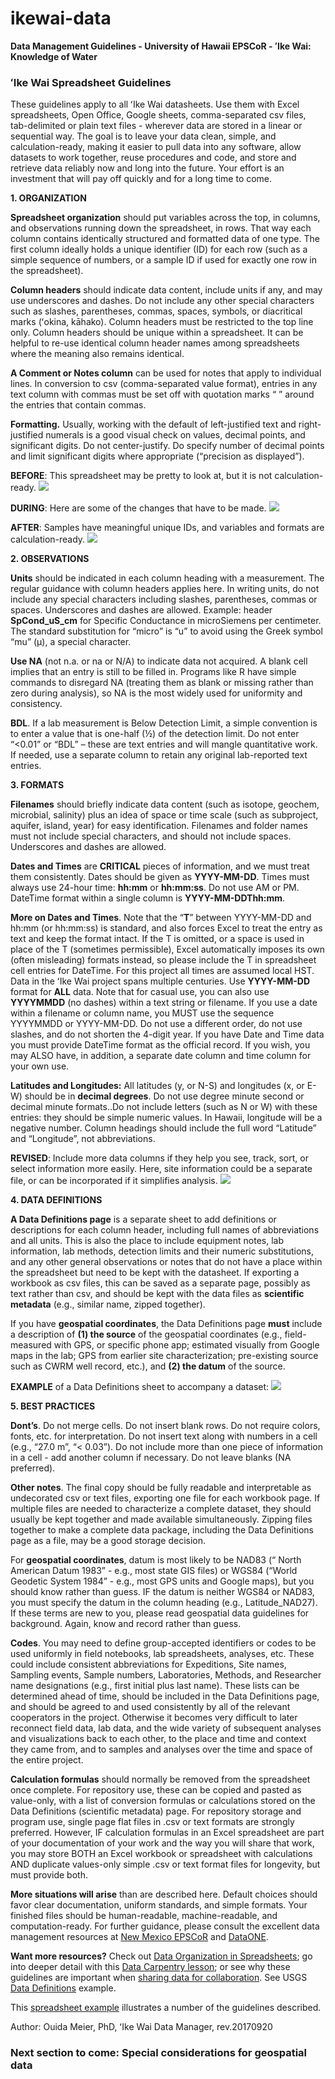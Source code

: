 # ikewai-data

**Data Management Guidelines - University of Hawaii EPSCoR - ʻIke Wai: Knowledge of Water**


### ʻIke Wai Spreadsheet Guidelines

These guidelines apply to all ʻIke Wai datasheets. Use them with Excel spreadsheets, Open Office, Google sheets, comma-separated csv files, tab-delimited or plain text files - wherever data are stored in a linear or sequential way. The goal is to leave your data clean, simple, and calculation-ready, making it easier to pull data into any software, allow datasets to work together, reuse procedures and code, and store and retrieve data reliably now and long into the future. Your effort is an investment that will pay off quickly and for a long time to come.

**1. ORGANIZATION**

**Spreadsheet organization** should put variables across the top, in columns, and observations running down the spreadsheet, in rows. That way each column contains identically structured and formatted data of one type. The first column ideally holds a unique identifier (ID) for each row (such as a simple sequence of numbers, or a sample ID if used for exactly one row in the spreadsheet).

**Column headers** should indicate data content, include units if any, and may use underscores and dashes. Do not include any other special characters such as slashes, parentheses, commas, spaces, symbols, or diacritical marks (ʻokina, kāhako). Column headers must be restricted to the top line only. Column headers should be unique within a spreadsheet. It can be helpful to re-use identical column header names among spreadsheets where the meaning also remains identical. 

**A Comment or Notes column** can be used for notes that apply to individual lines. In conversion to csv (comma-separated value format), entries in any text column with commas must be set off with quotation marks “ ” around the entries that contain commas.

**Formatting.** Usually, working with the default of left-justified text and right-justified numerals is a good visual check on values, decimal points, and significant digits. Do not center-justify. Do specify number of decimal points and limit significant digits where appropriate (“precision as displayed”).

**BEFORE**: This spreadsheet may be pretty to look at, but it is not calculation-ready.
![](https://github.com/ommmm/images/example-before.png)

**DURING**: Here are some of the changes that have to be made.
![](images/example-during.png)

**AFTER**: Samples have meaningful unique IDs, and variables and formats are calculation-ready.
![](images/example-after.png)

**2. OBSERVATIONS**

**Units** should be indicated in each column heading with a measurement. The regular guidance with column headers applies here. In writing units, do not include any special characters including slashes, parentheses, commas or spaces. Underscores and dashes are allowed.
   Example: header **SpCond_uS_cm** for Specific Conductance in microSiemens per centimeter. The standard substitution for “micro” is “u” to avoid using the Greek symbol “mu” (μ), a special character.

**Use NA** (not n.a. or na or N/A) to indicate data not acquired. A blank cell implies that an entry is still to be filled in. Programs like R have simple commands to disregard NA (treating them as blank or missing rather than zero during analysis), so NA is the most widely used for uniformity and consistency.

**BDL**. If a lab measurement is Below Detection Limit, a simple convention is to enter a value that is one-half (½) of the detection limit. Do not enter “<0.01” or “BDL” – these are text entries and will mangle quantitative work. If needed, use a separate column to retain any original lab-reported text entries.


**3. FORMATS**

**Filenames** should briefly indicate data content (such as isotope, geochem, microbial, salinity) plus an idea of space or time scale (such as subproject, aquifer, island, year)  for easy identification. Filenames and folder names must not include special characters, and should not include spaces. Underscores and dashes are allowed.

**Dates and Times** are **CRITICAL** pieces of information, and we must treat them consistently.
Dates should be given as **YYYY-MM-DD**.
Times must always use 24-hour time: **hh:mm** or **hh:mm:ss**.  Do not use AM or PM.
DateTime format within a single column is **YYYY-MM-DDThh:mm**.

**More on Dates and Times**. Note that the “**T**” between YYYY-MM-DD and hh:mm (or hh:mm:ss) is standard, and also forces Excel to treat the entry as text and keep the format intact. If the T is omitted, or a space is used in place of the T (sometimes permissible), Excel automatically imposes its own (often misleading) formats instead, so please include the T in spreadsheet cell entries for DateTime. For this project all times are assumed local HST. 
   Data in the ʻIke Wai project spans multiple centuries. Use **YYYY-MM-DD** format for **ALL** data. Note that for casual use, you can also use **YYYYMMDD** (no dashes) within a text string or filename. If you use a date within a filename or column name, you MUST use the sequence YYYYMMDD or YYYY-MM-DD. Do not use a different order, do not use slashes, and do not shorten the 4-digit year.
   If you have Date and Time data you must provide DateTime format as the official record. If you wish, you may ALSO have, in addition, a separate date column and time column for your own use.

**Latitudes and Longitudes:** All latitudes (y, or N-S) and longitudes (x, or E-W) should be in **decimal degrees**.  Do not use degree minute second or decimal minute formats..Do not include letters (such as N or W) with these entries: they should be simple numeric values.  In Hawaii, longitude will be a negative number. Column headings should include the full word “Latitude” and “Longitude”, not abbreviations.

**REVISED**: Include more data columns if they help you see, track, sort, or select information more easily. Here, site information could be a separate file, or can be incorporated if it simplifies analysis.
![](images/example-revised.png)


**4. DATA DEFINITIONS**

**A Data Definitions page** is a separate sheet to add definitions or descriptions for each column header, including full names of abbreviations and all units. This is also the place to include equipment notes, lab information, lab methods, detection limits and their numeric substitutions, and any other general observations or notes that do not have a place within the spreadsheet but need to be kept with the datasheet. If exporting a workbook as csv files, this can be saved as a separate page, possibly as text rather than csv, and should be kept with the data files as **scientific metadata** (e.g., similar name, zipped together).

If you have **geospatial coordinates**, the Data Definitions page **must** include a description of **(1) the source** of the geospatial coordinates (e.g., field-measured with GPS, or specific phone app; estimated visually from Google maps in the lab; GPS from earlier site characterization; pre-existing source such as CWRM well record, etc.), and **(2) the datum** of the source.

**EXAMPLE** of a Data Definitions sheet to accompany a dataset:
![](images/example-datadefs.png)


**5. BEST PRACTICES**

**Dont’s**. Do not merge cells. Do not insert blank rows. Do not require colors, fonts, etc. for interpretation. Do not insert text along with numbers in a cell (e.g., “27.0 m”, “< 0.03”). Do not include more than one piece of information in a cell - add another column if necessary. Do not leave blanks (NA preferred).

**Other notes**. The final copy should be fully readable and interpretable as undecorated csv or text files, exporting one file for each workbook page. If multiple files are needed to characterize a complete dataset, they should usually be kept together and made available simultaneously. Zipping files together to make a complete data package, including the Data Definitions page as a file, may be a good storage decision.

For **geospatial coordinates**, datum is most likely to be NAD83 (“ North American Datum 1983” - e.g., most state GIS files) or WGS84 (“World Geodetic System 1984” - e.g., most GPS units and Google maps), but you should know rather than guess. IF the datum is neither WGS84 or NAD83, you must specify the datum in the column heading (e.g., Latitude_NAD27). If these terms are new to you, please read geospatial data guidelines for background. Again, know and record rather than guess.

**Codes**. You may need to define group-accepted identifiers or codes to be used uniformly in field notebooks, lab spreadsheets, analyses, etc. These could include consistent abbreviations for Expeditions, Site names, Sampling events, Sample numbers, Laboratories, Methods, and Researcher name designations (e.g., first initial plus last name). These lists can be determined ahead of time, should be included in the Data Definitions page, and should be agreed to and used consistently by all of the relevant cooperators in the project. Otherwise it becomes very difficult to later reconnect field data, lab data, and the wide variety of subsequent analyses and visualizations back to each other, to the place and time and context they came from, and to samples and analyses over the time and space of the entire project. 

**Calculation formulas** should normally be removed from the spreadsheet once complete. For repository use, these can be copied and pasted as value-only, with a list of conversion formulas or calculations stored on the Data Definitions (scientific metadata) page. For repository storage and program use, single page flat files in .csv or text formats are strongly preferred. However, IF calculation formulas in an Excel spreadsheet are part of your documentation of your work and the way you will share that work, you may store BOTH an Excel workbook or spreadsheet with calculations AND duplicate values-only simple .csv or text format files for longevity, but must provide both.

**More situations will arise** than are described here. Default choices should favor clear documentation, uniform standards, and simple formats. Your finished files should be human-readable, machine-readable, and computation-ready. For further guidance, please consult the excellent data management resources at [New Mexico EPSCoR](https://www.nmepscor.org/data_portal/data-management-document-training) and [DataONE](https://www.dataone.org/sites/all/documents/DataONE_BP_Primer_020212.pdf).
 
**Want more resources?** Check out [Data Organization in Spreadsheets](https://peerj.com/preprints/3183/); go into deeper detail with this [Data Carpentry lesson](http://www.datacarpentry.org/spreadsheet-ecology-lesson/); or see why these guidelines are important when [sharing data for collaboration](https://peerj.com/preprints/3139.pdf). See USGS [Data Definitions](https://nhd.usgs.gov/NHDDataDictionary_model2.0.pdf) example.


This [spreadsheet example](https://docs.google.com/spreadsheets/d/18O8ZBmzKx5ftix5-Hkz8sMj7fFLtMiLqhye2BUhTDog/edit#gid=0) illustrates a number of the guidelines described.

Author: Ouida Meier, PhD, ʻIke Wai Data Manager, rev.20170920


### Next section to come: Special considerations for geospatial data

